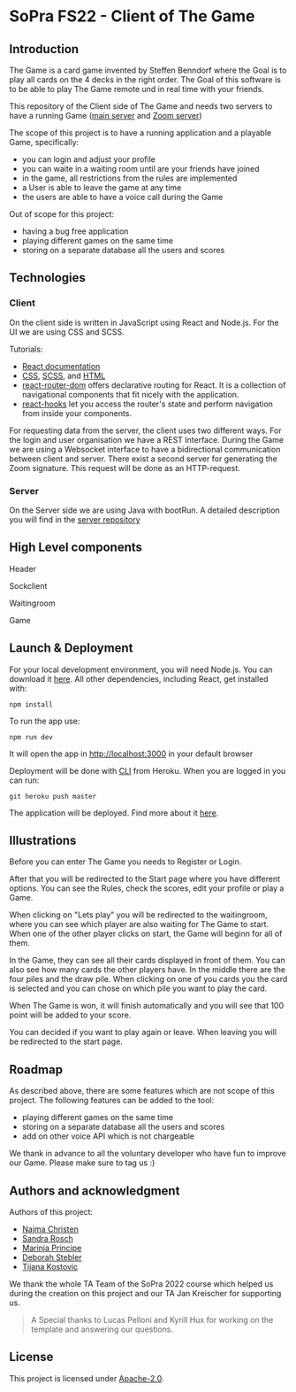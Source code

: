 # SoPra FS22 - Client of The Game

## Introduction

The Game is a card game invented by Steffen Benndorf where the Goal is to play all cards on the 4 decks in the right order.
The Goal of this software is to be able to play The Game remote und in real time with your friends.

This repository of the Client side of The Game and needs two servers to have a running Game ([main server](https://github.com/sopra-fs22-group-11/SoPra22-group11-TheGame-Server) and [Zoom server](https://zoomvideosdk-signature.herokuapp.com/))

The scope of this project is to have a running application and a playable Game, specifically:
- you can login and adjust your profile
- you can waite in a waiting room until are your friends have joined 
- in the game, all restrictions from the rules are implemented
- a User is able to leave the game at any time
- the users are able to have a voice call during the Game

Out of scope for this project:
- having a bug free application
- playing different games on the same time
- storing on a separate database all the users and scores

## Technologies

### Client

On the client side is written in JavaScript using React and Node.js. For the UI we are using CSS and SCSS.

Tutorials:

- [React documentation](https://reactjs.org/)
- [CSS](https://www.w3schools.com/Css/), [SCSS](https://sass-lang.com/documentation/syntax), and [HTML](https://www.w3schools.com/html/html_intro.asp)
- [react-router-dom](https://reacttraining.com/react-router/web/guides/quick-start) offers declarative routing for React. It is a collection of navigational components that fit nicely with the application. 
- [react-hooks](https://reactrouter.com/web/api/Hooks) let you access the router's state and perform navigation from inside your components.

For requesting data from the server, the client uses two different ways. For the login and user organisation we have a REST Interface.
During the Game we are using a Websocket interface to have a bidirectional communication between client and server. There exist a second server for generating the Zoom signature. This request will be done as an HTTP-request.


### Server

On the Server side we are using Java with bootRun. A detailed description you will find in the [server repository](https://github.com/sopra-fs22-group-11/SoPra22-group11-TheGame-Server)


## High Level components

Header

Sockclient

Waitingroom

Game



## Launch & Deployment

For your local development environment, you will need Node.js. You can download it [here](https://nodejs.org). All other dependencies, including React, get installed with:

```npm install```

To run the app use:

`npm run dev`
  
It will open the app in [http://localhost:3000](http://localhost:3000) in your default browser

Deployment will be done with [CLI](https://devcenter.heroku.com/articles/heroku-cli) from Heroku.
When you are logged in you can run:

`git heroku push master`

The application will be deployed. Find more about it [here](https://stackoverflow.com/questions/71892543/heroku-and-github-items-could-not-be-retrieved-internal-server-error).


## Illustrations

Before you can enter The Game you needs to Register or Login. 


After that you will be redirected to the Start page where you have different options. You can see the Rules, check the scores, edit your profile
or play a Game.


When clicking on "Lets play" you will be redirected to the waitingroom, where you can see which player are also waiting 
for The Game to start. When one of the other player clicks on start, the Game will beginn for all of them.


In the Game, they can see all their cards displayed in front of them. You can also see how many cards the other players have. In the 
middle there are the four piles and the draw pile. When clicking on one of you cards you the card is selected and you can chose on which pile 
you want to play the card.

When The Game is won, it will finish automatically and you will see that 100 point will be added to your score.


You can decided if you want to play again or leave. When leaving you will be redirected to the start page.


## Roadmap

As described above, there are some features which are not scope of this project. The following features can be added to the tool:
- playing different games on the same time
- storing on a separate database all the users and scores
- add on other voice API which is not chargeable

We thank in advance to all the voluntary developer who have fun to improve our Game. Please make sure to tag us :)

## Authors and acknowledgment

Authors of this project:
- [Najma Christen](https://github.com/najma98)
- [Sandra Rosch](https://github.com/Saro7890)
- [Marinja Principe](https://github.com/Mariinja)
- [Deborah Stebler](https://github.com/Desteb)
- [Tijana Kostovic](https://github.com/tikost)

We thank the whole TA Team of the SoPra 2022 course which helped us during the creation on this project and our TA Jan Kreischer for supporting us.
> A Special thanks to Lucas Pelloni and Kyrill Hux for working on the template and answering our questions.

## License 

This project is licensed under [Apache-2.0](LICENSE).
